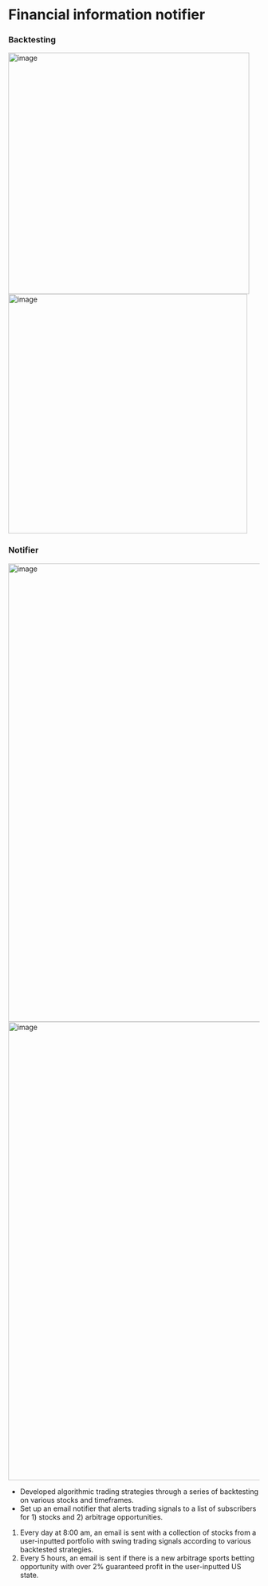 # Financial information notifier

### Backtesting
<img width="483" alt="image" src="https://user-images.githubusercontent.com/102631336/209899364-32d5e60a-669c-463a-a9bf-699bd7da12c2.png">
<img width="479" alt="image" src="https://user-images.githubusercontent.com/102631336/209899408-fd65cb68-d766-4ce2-b9ec-d54cc3430f1d.png">

### Notifier
<img width="917" alt="image" src="https://user-images.githubusercontent.com/102631336/207751902-5ef50fdb-41cc-499a-b66c-8effbe9ea6c1.png">
<img width="917" alt="image" src="https://user-images.githubusercontent.com/102631336/207750115-4c0c528a-414b-4748-9595-4b9d1b824bf2.png">


- Developed algorithmic trading strategies through a series of backtesting on various stocks and timeframes.
- Set up an email notifier that alerts trading signals to a list of subscribers for 1) stocks and 2) arbitrage opportunities.

1) Every day at 8:00 am, an email is sent with a collection of stocks from a user-inputted portfolio with swing trading signals according to various backtested strategies.
2) Every 5 hours, an email is sent if there is a new arbitrage sports betting opportunity with over 2% guaranteed profit in the user-inputted US state.
